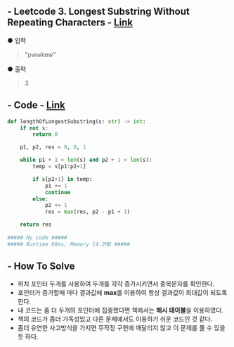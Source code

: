## - Leetcode 3. Longest Substring Without Repeating Characters - [Link](https://leetcode.com/problems/longest-substring-without-repeating-characters/)
● 입력  
> "pwwkew"

● 출력
> 3

## - Code - [Link](https://github.com/imtaesuu/AlgorithmPractice_with_Python/blob/main/Stack_and_Queue/Baekjoon_1874/Baekjoon_1874.py)

```python
def lengthOfLongestSubstring(s: str) -> int:
    if not s:
        return 0

    p1, p2, res = 0, 0, 1

    while p1 + 1 < len(s) and p2 + 1 < len(s):
        temp = s[p1:p2+1]

        if s[p2+1] in temp:
            p1 += 1
            continue
        else:
            p2 += 1
            res = max(res, p2 - p1 + 1)

    return res
	
##### My code #####
##### Runtime 88ms, Memory 14.2MB #####
```

## - **How To Solve**
- 위치 포인터 두개를 사용하여 두개를 각각 증가시키면서 중복문자를 확인한다.
- 포인터가 증가할때 마다 결과값에 **max**를 이용하여 항상 결과값이 최대값이 되도록한다.
- 내 코드는 좀 더 두개의 포인터에 집중했다면 책에서는 **해시 테이블**을 이용하였다.
- 책의 코드가 좀더 가독성있고 다른 문제에서도 이용하기 쉬운 코드인 것 같다.
- 좀더 유연한 사고방식을 가지면 무작정 구현에 매달리지 않고 이 문제를 풀 수 있을듯 하다.
